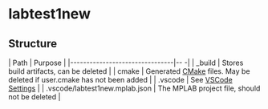 
# labtest1new

## Structure

| Path                           | Purpose                                                                                              |
|--------------------------------|--                                                                                                   -|
| _build                         | Stores build artifacts, can be deleted                                                               |
| cmake                          | Generated [CMake](https://cmake.org/) files. May be deleted if user.cmake has not been added         |
| .vscode                        | See [VSCode Settings](https://code.visualstudio.com/docs/getstarted/settings)                        |
| .vscode/labtest1new.mplab.json | The MPLAB project file, should not be deleted                                                        |
